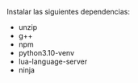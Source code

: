 Instalar las siguientes dependencias:
- unzip
- g++
- npm
- python3.10-venv
- lua-language-server
- ninja

